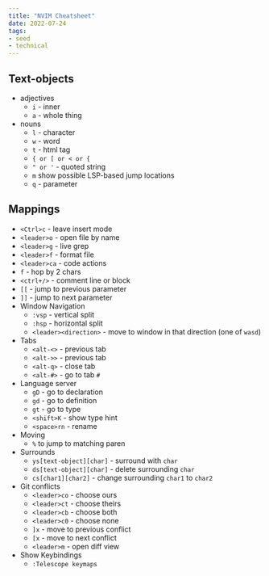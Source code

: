 ```yaml
---
title: "NVIM Cheatsheet"
date: 2022-07-24
tags:
- seed
- technical
---
```


## Text-objects
- adjectives
	- `i` - inner
	- `a` - whole thing
- nouns
	- `l` - character
	- `w` - word
	- `t` - html tag
	- `{ or [ or < or {`
	- `" or '` - quoted string
	- `m` show possible LSP-based jump locations
	- `q` - parameter

## Mappings
- `<Ctrl>c` - leave insert mode
- `<leader>o` - open file by name
- `<leader>g` - live grep
- `<leader>f` - format file
- `<leader>ca` - code actions
- `f` - hop by 2 chars
- `<ctrl+/>` - comment line or block
- `[[` - jump to previous parameter
- `]]` - jump to next parameter
- Window Navigation
	- `:vsp` - vertical split
	- `:hsp` - horizontal split
	- `<leader><direction>` - move to window in that direction (one of `wasd`)
- Tabs
	- `<alt-<>` - previous tab
	- `<alt->>` - previous tab
	- `<alt-q>` - close tab
	- `<alt-#>` - go to tab `#`
- Language server
	- `gD` - go to declaration
	- `gd` - go to definition
	- `gt` - go to type
	- `<shift>K` - show type hint
	- `<space>rn` - rename
- Moving
	- `%` to jump to matching paren
- Surrounds
	- `ys[text-object][char]` - surround with `char`
	- `ds[text-object][char]` - delete surrounding `char`
	- `cs[char1][char2]` - change surrounding `char1` to `char2`
- Git conflicts
	- `<leader>co` - choose ours
	- `<leader>ct` - choose theirs
	- `<leader>cb` - choose both
	- `<leader>c0` - choose none
	- `]x` - move to previous conflict
	-  `[x` - move to next conflict
	- `<leader>m` - open diff view
- Show Keybindings
	- `:Telescope keymaps`